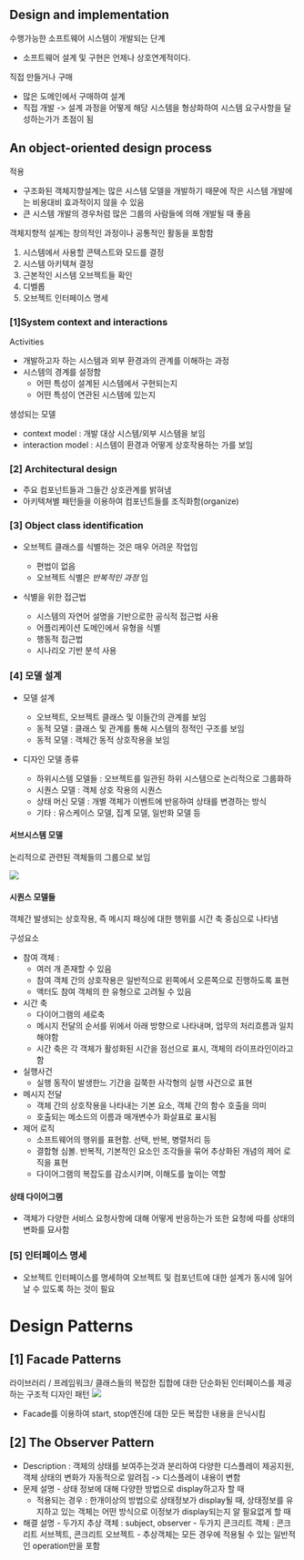 ## Design and implementation
수행가능한 소프트웨어 시스템이 개발되는 단계

- 소프트웨어 설계 및 구현은 언제나 상호연계적이다.

직접 만들거나 구매
- 많은 도메인에서 구매하여 설계
- 직접 개발 -> 설계 과정을 어떻게 해당 시스템을 형상화하여 시스템 요구사항을 달성하는가가 초점이 됨

## An object-oriented design process
적용
- 구조화된 객체지향설계는 많은 시스템 모델을 개발하기 때문에 작은 시스템 개발에는 비용대비 효과적이지 않을 수 있음
- 큰 시스템 개발의 경우처럼 많은 그룹의 사람들에 의해 개발될 때 좋음

객체지향적 설계는 창의적인 과정이나 공통적인 활동을 포함함
1. 시스템에서 사용할 콘텍스트와 모드를 결정
2. 시스템 아키텍쳐 결정
3. 근본적인 시스템 오브젝트들 확인
4. 디벨롭
5. 오브젝트 인터페이스 명세

### [1]System context and interactions
Activities
- 개발하고자 하는 시스템과 외부 환경과의 관계를 이해하는 과정
- 시스템의 경계를 설정함
	- 어떤 특성이 설계된 시스템에서 구현되는지
	- 어떤 특성이 연관된 시스템에 있는지

생성되는 모델
- context model : 개발 대상 시스템/외부 시스템을 보임
- interaction model : 시스템이 환경과 어떻게 상호작용하는 가를 보임

### [2] Architectural design
- 주요 컴포넌트들과 그들간 상호관계를 밝혀냄
- 아키텍쳐별 패턴들을 이용하여 컴포넌트들를 조직화함(organize)

### [3] Object class identification
- 오브젝트 클래스를 식별하는 것은 매우 어려운 작업임
	- 편법이 없음
	- 오브젝트 식별은 _반복적인 과정_ 임

- 식별을 위한 접근법
	- 시스템의 자연어 설명을 기반으로한 공식적 접근법 사용
	- 어플리케이션 도메인에서 유형을 식별
	- 행동적 접근법
	- 시나리오 기반 분석 사용

### [4] 모델 설계
- 모델 설계
	- 오브젝트, 오브젝트 클래스 및 이들간의 관계를 보임
	- 동적 모델 : 클래스 및 관계를 통해 시스템의 정적인 구조를 보임
	- 동적 모델 : 객체간 동적 상호작용을 보임

- 디자인 모델 종류
	- 하위시스템 모델들 : 오브젝트를 일관된 하위 시스템으로 논리적으로 그룹화하
	- 시퀀스 모델 : 객체 상호 작용의 시퀀스
	- 상태 머신 모델 : 개별 객체가 이벤트에 반응하여 상태를 변경하는 방식
	- 기타 : 유스케이스 모델, 집계 모델, 일반화 모델 등

#### 서브시스템 모델
논리적으로 관련된 객체들의 그룹으로 보임

![](https://i.imgur.com/hGjpIiO.png)

#### 시퀀스 모델들
객체간 발생되는 상호작용, 즉 메시지 패싱에 대한 행위를 시간 축 중심으로 나타냄

구성요소
- 참여 객체 : 
	- 여러 개 존재할 수 있음
	- 참여 객체 간의 상호작용은 일반적으로 왼쪽에서 오른쪽으로 진행하도록 표현
	- 액터도 참여 객체의 한 유형으로 고려될 수 있음
- 시간 축
	- 다이어그램의 세로축
	- 메시지 전달의 순서를 위에서 아래 방향으로 나타내며, 업무의 처리흐름과 일치해야함
	- 시간 축은 각 객체가 활성화된 시간을 점선으로 표시, 객체의 라이프라인이라고 함
- 실행사건
	- 실행 동작이 발생한느 기간을 길쭉한 사각형의 실행 사건으로 표현
- 메시지 전달
	- 객체 간의 상호작용을 나타내는 기본 요소, 객체 간의 함수 호출을 의미
	- 호출되는 메소드의 이름과 매개변수가 화살표로 표시됨
- 제어 로직
	- 소프트웨어의 행위를 표현함. 선택, 반복, 병렬처리 등
	- 결합형 심볼. 반복적, 기본적인 요소인 조각들을 묶어 추상화된 개념의 제어 로직을 표현
	- 다이어그램의 복잡도를 감소시키며, 이해도를 높이는 역할

#### 상태 다이어그램
- 객체가 다양한 서비스 요청사항에 대해 어떻게 반응하는가 또한 요청에 따를 상태의 변화를 묘사함

### [5] 인터페이스 명세
- 오브젝트 인터페이스를 명세하여 오브젝트 및 컴포넌트에 대한 설계가 동시에 일어날 수 있도록 하는 것이 필요

# Design Patterns
## [1] Facade Patterns
라이브러리 / 프레임워크/ 클래스들의 복잡한 집합에 대한 단순화된 인터페이스를 제공하는 구조적 디자인 패턴
![](https://i.imgur.com/rHcjtTV.png)

- Facade를 이용하여 start, stop엔진에 대한 모든 복잡한 내용을 은닉시킴

## [2] The Observer Pattern
- Description : 객체의 상태를 보여주는것과 분리하여 다양한 디스플레이 제공지원, 객체 상태의 변화가 자동적으로 알려짐 -> 디스플레이 내용이 변함
- 문제 설명 - 상태 정보에 대해 다양한 방법으로 display하고자 할 때
	- 적용되는 경우 : 한개이상의 방법으로 상태정보가 display될 때, 상태정보를 유지하고 있는 객체는 어떤 방식으로 이정보가 display되는지 알 필요없게 할 때
- 해결 설명 - 두가지 추상 객체 : subject, observer
		   -  두가지 콘크리트 객체 : 콘크리트 서브젝트, 콘크리트 오브젝트
		   - 추상객체는 모든 경우에 적용될 수 있는 일반적인 operation만을 포함
